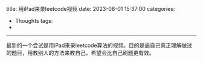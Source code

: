 title: 用iPad来录leetcode视频
date: 2023-08-01 15:37:00
categories:
- Thoughts
tags:
-
---

最新的一个尝试是用iPad来录leetcode算法的视频。目的是逼自己真正理解做过的题目，用教别人的方法来教自己，希望会比自己刷题更有效。